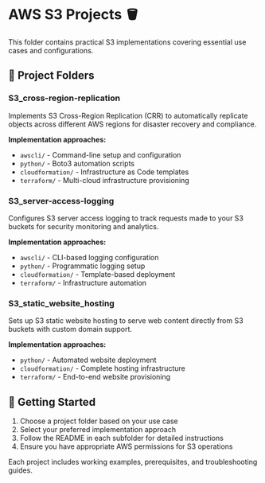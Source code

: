 # AWS S3 Projects 🪣

This folder contains practical S3 implementations covering essential use cases and configurations.

## 📁 Project Folders

### S3_cross-region-replication
Implements S3 Cross-Region Replication (CRR) to automatically replicate objects across different AWS regions for disaster recovery and compliance.

**Implementation approaches:**
- `awscli/` - Command-line setup and configuration
- `python/` - Boto3 automation scripts
- `cloudformation/` - Infrastructure as Code templates
- `terraform/` - Multi-cloud infrastructure provisioning

### S3_server-access-logging
Configures S3 server access logging to track requests made to your S3 buckets for security monitoring and analytics.

**Implementation approaches:**
- `awscli/` - CLI-based logging configuration
- `python/` - Programmatic logging setup
- `cloudformation/` - Template-based deployment
- `terraform/` - Infrastructure automation

### S3_static_website_hosting
Sets up S3 static website hosting to serve web content directly from S3 buckets with custom domain support.

**Implementation approaches:**
- `python/` - Automated website deployment
- `cloudformation/` - Complete hosting infrastructure
- `terraform/` - End-to-end website provisioning

## 🚀 Getting Started

1. Choose a project folder based on your use case
2. Select your preferred implementation approach
3. Follow the README in each subfolder for detailed instructions
4. Ensure you have appropriate AWS permissions for S3 operations

Each project includes working examples, prerequisites, and troubleshooting guides.
